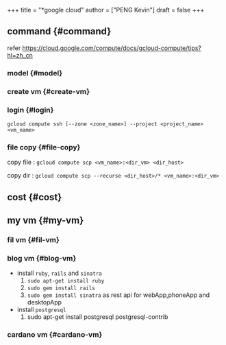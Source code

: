 +++
title = "*google cloud"
author = ["PENG Kevin"]
draft = false
+++

## command {#command}

refer <https://cloud.google.com/compute/docs/gcloud-compute/tips?hl=zh_cn>


### model {#model}


### create vm {#create-vm}


### login {#login}

`gcloud compute ssh [--zone <zone_name>] --project <project_name> <vm_name>`


### file copy {#file-copy}

copy file
: `gcloud compute scp <vm_name>:<dir_vm> <dir_host>`

copy dir
: `gcloud compute scp --recurse <dir_host>/* <vm_name>:<dir_vm>`


## cost {#cost}


## my vm {#my-vm}


### fil vm {#fil-vm}


### blog vm {#blog-vm}

-   install `ruby`, `rails` and `sinatra`
    1.  `sudo apt-get install ruby`
    2.  `sudo gem install rails`
    3.  `sudo gem install sinatra` as rest api for webApp,phoneApp and desktopApp
-   install `postgresql`
    1.  sudo apt-get install postgresql postgresql-contrib


### cardano vm {#cardano-vm}
